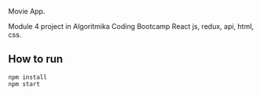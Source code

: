 Movie App.

Module 4 project in Algoritmika Coding Bootcamp
React js, redux, api, html, css.

## How to run

```
npm install
npm start
```
